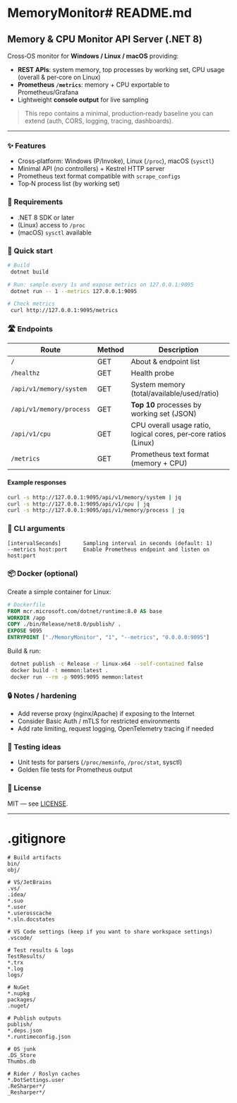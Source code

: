 # MemoryMonitor# README.md

## Memory & CPU Monitor API Server (.NET 8)

Cross‑OS monitor for **Windows / Linux / macOS** providing:

* **REST APIs**: system memory, top processes by working set, CPU usage (overall & per‑core on Linux)
* **Prometheus `/metrics`**: memory + CPU exportable to Prometheus/Grafana
* Lightweight **console output** for live sampling

> This repo contains a minimal, production‑ready baseline you can extend (auth, CORS, logging, tracing, dashboards).

---

### ✨ Features

* Cross‑platform: Windows (P/Invoke), Linux (`/proc`), macOS (`sysctl`)
* Minimal API (no controllers) + Kestrel HTTP server
* Prometheus text format compatible with `scrape_configs`
* Top‑N process list (by working set)

### 🧩 Requirements

* .NET 8 SDK or later
* (Linux) access to `/proc`
* (macOS) `sysctl` available

### 🚀 Quick start

```bash
# Build
 dotnet build

# Run: sample every 1s and expose metrics on 127.0.0.1:9095
 dotnet run -- 1 --metrics 127.0.0.1:9095

# Check metrics
 curl http://127.0.0.1:9095/metrics
```

### 🛣️ Endpoints

| Route                    | Method | Description                                                     |
| ------------------------ | ------ | --------------------------------------------------------------- |
| `/`                      | GET    | About & endpoint list                                           |
| `/healthz`               | GET    | Health probe                                                    |
| `/api/v1/memory/system`  | GET    | System memory (total/available/used/ratio)                      |
| `/api/v1/memory/process` | GET    | **Top 10** processes by working set (JSON)                      |
| `/api/v1/cpu`            | GET    | CPU overall usage ratio, logical cores, per‑core ratios (Linux) |
| `/metrics`               | GET    | Prometheus text format (memory + CPU)                           |

#### Example responses

```bash
curl -s http://127.0.0.1:9095/api/v1/memory/system | jq
curl -s http://127.0.0.1:9095/api/v1/cpu | jq
curl -s http://127.0.0.1:9095/api/v1/memory/process | jq
```

### 🔧 CLI arguments

```
[intervalSeconds]       Sampling interval in seconds (default: 1)
--metrics host:port     Enable Prometheus endpoint and listen on host:port
```

### 📦 Docker (optional)

Create a simple container for Linux:

```dockerfile
# Dockerfile
FROM mcr.microsoft.com/dotnet/runtime:8.0 AS base
WORKDIR /app
COPY ./bin/Release/net8.0/publish/ .
EXPOSE 9095
ENTRYPOINT ["./MemoryMonitor", "1", "--metrics", "0.0.0.0:9095"]
```

Build & run:

```bash
 dotnet publish -c Release -r linux-x64 --self-contained false
 docker build -t memmon:latest .
 docker run --rm -p 9095:9095 memmon:latest
```

### 🔒 Notes / hardening

* Add reverse proxy (nginx/Apache) if exposing to the Internet
* Consider Basic Auth / mTLS for restricted environments
* Add rate limiting, request logging, OpenTelemetry tracing if needed

### 🧪 Testing ideas

* Unit tests for parsers (`/proc/meminfo`, `/proc/stat`, sysctl)
* Golden file tests for Prometheus output

### 📄 License

MIT — see [LICENSE](LICENSE).

---

# .gitignore

```
# Build artifacts
bin/
obj/

# VS/JetBrains
.vs/
.idea/
*.suo
*.user
*.userosscache
*.sln.docstates

# VS Code settings (keep if you want to share workspace settings)
.vscode/

# Test results & logs
TestResults/
*.trx
*.log
logs/

# NuGet
*.nupkg
packages/
.nuget/

# Publish outputs
publish/
*.deps.json
*.runtimeconfig.json

# OS junk
.DS_Store
Thumbs.db

# Rider / Roslyn caches
*.DotSettings.user
.ReSharper*/
_Resharper*/
```
